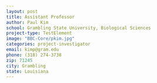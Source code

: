 ```yaml
---
layout: post
title: Assistant Professor
author: Paul Kim
school: Grambling State University, Biological Sciences
project-type: TestElement
image: "BBC-Core/pkim.jpg"
categories: project-investigator
email: kimp@gram.edu
phone: (318) 274-3738
zip: 71245
city: Grambling
state: Louisiana
---
```

